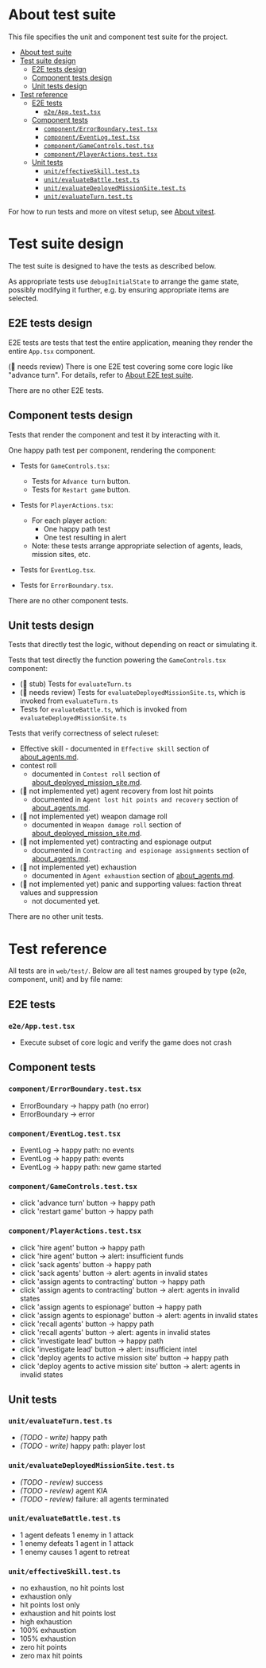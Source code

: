 # About test suite

This file specifies the unit and component test suite for the project.

- [About test suite](#about-test-suite)
- [Test suite design](#test-suite-design)
  - [E2E tests design](#e2e-tests-design)
  - [Component tests design](#component-tests-design)
  - [Unit tests design](#unit-tests-design)
- [Test reference](#test-reference)
  - [E2E tests](#e2e-tests)
    - [`e2e/App.test.tsx`](#e2eapptesttsx)
  - [Component tests](#component-tests)
    - [`component/ErrorBoundary.test.tsx`](#componenterrorboundarytesttsx)
    - [`component/EventLog.test.tsx`](#componenteventlogtesttsx)
    - [`component/GameControls.test.tsx`](#componentgamecontrolstesttsx)
    - [`component/PlayerActions.test.tsx`](#componentplayeractionstesttsx)
  - [Unit tests](#unit-tests)
    - [`unit/effectiveSkill.test.ts`](#uniteffectiveskilltestts)
    - [`unit/evaluateBattle.test.ts`](#unitevaluatebattletestts)
    - [`unit/evaluateDeployedMissionSite.test.ts`](#unitevaluatedeployedmissionsitetestts)
    - [`unit/evaluateTurn.test.ts`](#unitevaluateturntestts)

For how to run tests and more on vitest setup, see [About vitest](../setup/about_vitest.md).

# Test suite design

The test suite is designed to have the tests as described below.

As appropriate tests use `debugInitialState` to arrange the game state, possibly modifying it further,
e.g. by ensuring appropriate items are selected.

## E2E tests design

E2E tests are tests that test the entire application, meaning they render the entire `App.tsx` component.

(🚧 needs review) There is one E2E test covering some core logic like "advance turn".
For details, refer to [About E2E test suite](./about_e2e_tests.md).

There are no other E2E tests.

## Component tests design

Tests that render the component and test it by interacting with it.

One happy path test per component, rendering the component:

- Tests for `GameControls.tsx`:
  - Tests for `Advance turn` button.
  - Tests for `Restart game` button.

- Tests for `PlayerActions.tsx`:
  - For each player action:
    - One happy path test
    - One test resulting in alert
  - Note: these tests arrange appropriate selection of agents, leads, mission sites, etc.

- Tests for `EventLog.tsx`.

- Tests for `ErrorBoundary.tsx`.

There are no other component tests.

## Unit tests design

Tests that directly test the logic, without depending on react or simulating it.

Tests that test directly the function powering the `GameControls.tsx` component:
- (🚧 stub) Tests for `evaluateTurn.ts`
- (🚧 needs review) Tests for `evaluateDeployedMissionSite.ts`, which is invoked from `evaluateTurn.ts`
- Tests for `evaluateBattle.ts`, which is invoked from `evaluateDeployedMissionSite.ts`

Tests that verify correctness of select ruleset:

- Effective skill - documented in `Effective skill` section of [about_agents.md](about_agents.md).
- contest roll
  - documented in `Contest roll` section of [about_deployed_mission_site.md](about_deployed_mission_site.md).
- (🚧 not implemented yet) agent recovery from lost hit points
  - documented in `Agent lost hit points and recovery` section of [about_agents.md](about_agents.md).
- (🚧 not implemented yet) weapon damage roll
  - documented in `Weapon damage roll` section of [about_deployed_mission_site.md](about_deployed_mission_site.md).
- (🚧 not implemented yet) contracting and espionage output
  - documented in `Contracting and espionage assignments` section of [about_agents.md](about_agents.md).
- (🚧 not implemented yet) exhaustion
  - documented in `Agent exhaustion` section of [about_agents.md](about_agents.md).
- (🚧 not implemented yet) panic and supporting values: faction threat values and suppression
  - not documented yet.

There are no other unit tests.

# Test reference

All tests are in `web/test/`. Below are all test names grouped by type (e2e, component, unit) and by file name:

## E2E tests

### `e2e/App.test.tsx`

- Execute subset of core logic and verify the game does not crash

## Component tests

### `component/ErrorBoundary.test.tsx`

- ErrorBoundary -> happy path (no error)
- ErrorBoundary -> error

### `component/EventLog.test.tsx`

- EventLog -> happy path: no events
- EventLog -> happy path: events
- EventLog -> happy path: new game started

### `component/GameControls.test.tsx`

- click 'advance turn' button -> happy path
- click 'restart game' button -> happy path

### `component/PlayerActions.test.tsx`

- click 'hire agent' button -> happy path
- click 'hire agent' button -> alert: insufficient funds
- click 'sack agents' button -> happy path
- click 'sack agents' button -> alert: agents in invalid states
- click 'assign agents to contracting' button -> happy path
- click 'assign agents to contracting' button -> alert: agents in invalid states
- click 'assign agents to espionage' button -> happy path
- click 'assign agents to espionage' button -> alert: agents in invalid states
- click 'recall agents' button -> happy path
- click 'recall agents' button -> alert: agents in invalid states
- click 'investigate lead' button -> happy path
- click 'investigate lead' button -> alert: insufficient intel
- click 'deploy agents to active mission site' button -> happy path
- click 'deploy agents to active mission site' button -> alert: agents in invalid states

## Unit tests

### `unit/evaluateTurn.test.ts`

- _(TODO - write)_ happy path
- _(TODO - write)_ happy path: player lost

### `unit/evaluateDeployedMissionSite.test.ts`

- _(TODO - review)_ success
- _(TODO - review)_ agent KIA
- _(TODO - review)_ failure: all agents terminated

### `unit/evaluateBattle.test.ts`

- 1 agent defeats 1 enemy in 1 attack
- 1 enemy defeats 1 agent in 1 attack
- 1 enemy causes 1 agent to retreat

### `unit/effectiveSkill.test.ts`

- no exhaustion, no hit points lost
- exhaustion only
- hit points lost only
- exhaustion and hit points lost
- high exhaustion
- 100% exhaustion
- 105% exhaustion
- zero hit points
- zero max hit points
